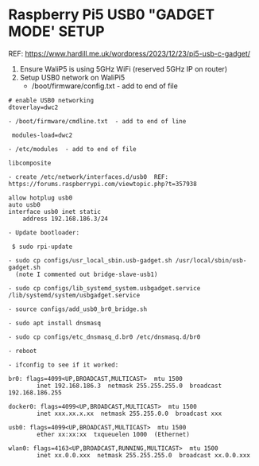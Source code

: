# Raspberry Pi5 USB0 "GADGET MODE' SETUP

REF: https://www.hardill.me.uk/wordpress/2023/12/23/pi5-usb-c-gadget/   

1) Ensure WaliP5 is using 5GHz WiFi  (reserved 5GHz IP on router)  
2) Setup USB0 network on WaliPi5  
    - /boot/firmware/config.txt - add to end of file  
```
# enable USB0 networking
dtoverlay=dwc2
```
    - /boot/firmware/cmdline.txt  - add to end of line  
```
 modules-load=dwc2
```
    - /etc/modules  - add to end of file  
```
libcomposite
```
    - create /etc/network/interfaces.d/usb0  REF: https://forums.raspberrypi.com/viewtopic.php?t=357938  
```
allow hotplug usb0
auto usb0
interface usb0 inet static
    address 192.168.186.3/24
```
    - Update bootloader:  
```
 $ sudo rpi-update
```

    - sudo cp configs/usr_local_sbin.usb-gadget.sh /usr/local/sbin/usb-gadget.sh  
      (note I commented out bridge-slave-usb1)  

    - sudo cp configs/lib_systemd_system.usbgadget.service /lib/systemd/system/usbgadget.service  

    - source configs/add_usb0_br0_bridge.sh  

    - sudo apt install dnsmasq  

    - sudo cp configs/etc_dnsmasq_d.br0 /etc/dnsmasq.d/br0 

    - reboot  

    - ifconfig to see if it worked:
```
br0: flags=4099<UP,BROADCAST,MULTICAST>  mtu 1500
        inet 192.168.186.3  netmask 255.255.255.0  broadcast 192.168.186.255

docker0: flags=4099<UP,BROADCAST,MULTICAST>  mtu 1500
        inet xxx.xx.x.xx  netmask 255.255.0.0  broadcast xxx

usb0: flags=4099<UP,BROADCAST,MULTICAST>  mtu 1500
        ether xx:xx:xx  txqueuelen 1000  (Ethernet)

wlan0: flags=4163<UP,BROADCAST,RUNNING,MULTICAST>  mtu 1500
        inet xx.0.0.xxx  netmask 255.255.255.0  broadcast xx.0.0.xxx
```
